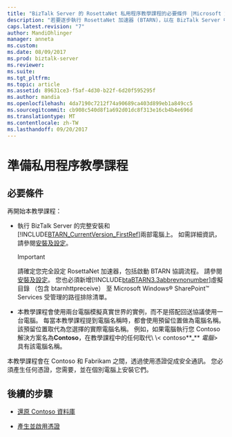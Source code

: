 ```yaml
---
title: "BizTalk Server 的 RosettaNet 私用程序教學課程的必要條件 |Microsoft 文件"
description: "若要逐步執行 RosettaNet 加速器 (BTARN)，以在 BizTalk Server 中的私用程序教學課程的必要條件"
caps.latest.revision: "7"
author: MandiOhlinger
manager: anneta
ms.custom: 
ms.date: 08/09/2017
ms.prod: biztalk-server
ms.reviewer: 
ms.suite: 
ms.tgt_pltfrm: 
ms.topic: article
ms.assetid: 89631ce3-f5af-4d30-b22f-6d20f595295f
ms.author: mandia
ms.openlocfilehash: 4da7190c7212f74a90689ca403d899eb1a849cc5
ms.sourcegitcommit: cb908c540d8f1a692d01dc8f313e16cb4b4e696d
ms.translationtype: MT
ms.contentlocale: zh-TW
ms.lasthandoff: 09/20/2017
---
```

# <a name="prepare-for-the-private-process-tutorial"></a>準備私用程序教學課程

## <a name="prerequisites"></a>必要條件
再開始本教學課程：
  
-   執行 BizTalk Server 的完整安裝和[!INCLUDE[BTARN_CurrentVersion_FirstRef](../../includes/btarn-currentversion-firstref-md.md)]兩部電腦上。 如需詳細資訊，請參閱[安裝及設定](install-configure-biztalk-accelerator-for-rosettanet.md)。  
  
    > [!IMPORTANT]
    >  請確定您完全設定 RosettaNet 加速器，包括啟動 BTARN 協調流程。 請參閱[安裝及設定](install-configure-biztalk-accelerator-for-rosettanet.md)。 您也必須新增[!INCLUDE[btaBTARN3.3abbrevnonumber](../../includes/btabtarn3-3abbrevnonumber-md.md)]虛擬目錄 （包含 btarnhttpreceive） 至 Microsoft Windows® SharePoint™ Services 受管理的路徑排除清單。 
  
-   本教學課程會使用兩台電腦模擬真實世界的實例，而不是搭配回送協議使用一台電腦。 每當本教學課程提到電腦名稱時，都會使用預留位置做為電腦名稱。 該預留位置取代為您選擇的實際電腦名稱。 例如，如果電腦執行您 Contoso 解決方案名為**Contoso**，在教學課程中的任何取代\\ \\< contoso**_** *電腦*> 具有該電腦名稱。  
  
 本教學課程會在 Contoso 和 Fabrikam 之間，透過使用憑證促成安全通訊。 您必須產生任何憑證，您需要，並在個別電腦上安裝它們。  
  
## <a name="next-steps"></a>後續的步驟
  
-   [還原 Contoso 資料庫](../../adapters-and-accelerators/accelerator-rosettanet/restoring-the-contoso-database.md)  
  
-   [產生並啟用憑證](../../adapters-and-accelerators/accelerator-rosettanet/generating-and-enabling-certificates.md)